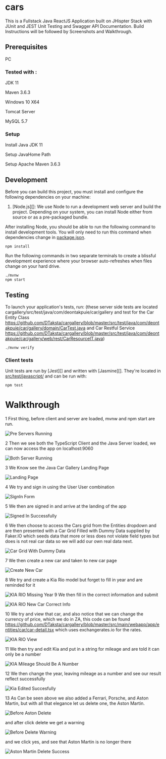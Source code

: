 # cars

This is a Fullstack Java ReactJS Application built on JHispter Stack
with JUnit and JEST Unit Testing and Swagger API Documentation.
Build Instructions will be followed by Screenshots and Walkthrough.

## Prerequisites
PC

### Tested with :

JDK 11

Maven 3.6.3

Windows 10 X64

Tomcat Server

MySQL 5.7

### Setup

Install Java JDK 11

Setup JavaHome Path

Setup Apache Maven 3.6.3

## Development

Before you can build this project, you must install and configure the following dependencies on your machine:

1. [Node.js][]: We use Node to run a development web server and build the project.
   Depending on your system, you can install Node either from source or as a pre-packaged bundle.

After installing Node, you should be able to run the following command to install development tools.
You will only need to run this command when dependencies change in [package.json](package.json).

    npm install

Run the following commands in two separate terminals to create a blissful development experience where your browser
auto-refreshes when files change on your hard drive.

    ./mvnw
    npm start

## Testing

To launch your application's tests, run: (these server side tests are located cargallery/src/test/java/com/deontakpuie/car/gallery and test for the Car Entity Class https://github.com/DTaksta/cargallery/blob/master/src/test/java/com/deontakpuie/car/gallery/domain/CarTest.java and Car Restful Service https://github.com/DTaksta/cargallery/blob/master/src/test/java/com/deontakpuie/car/gallery/web/rest/CarResourceIT.java)

    ./mvnw verify

### Client tests

Unit tests are run by [Jest][] and written with [Jasmine][]. They're located in [src/test/javascript/](src/test/javascript/) and can be run with:

    npm test
    
    
# Walkthrough

1 First thing, before client and server are loaded, mvnw and npm start are run.

![Pre Servers Running](https://github.com/DTaksta/cargallery/blob/master/webpack/beforeServerAndClientStart.JPG)

2 Then we see both the TypeScript Client and the Java Server loaded, we can now access the app on localhost:9060

![Both Server Running](https://github.com/DTaksta/cargallery/blob/master/webpack/clientAndServerLoadedFull.png)

3 We Know see the Java Car Gallery Landing Page

![Landing Page](https://github.com/DTaksta/cargallery/blob/master/webpack/javaCarGalleryLandingPage.JPG)

4 We try and sign in using the User User combination 

![SignIn Form](https://github.com/DTaksta/cargallery/blob/master/webpack/signInFormWithDefaultUserUser.JPG)

5 We then are signed in and arrive at the landing of the app

![Signed In Successfully](https://github.com/DTaksta/cargallery/blob/master/webpack/SignedInSelectCarsEntity.JPG)

6 We then choose to access the Cars grid from the Entities dropdown and are then presented with a Car Grid Filled with Dummy Data supplied by Faker.IO which seeds data that more or less does not violate field types but does is not real car data so we will add our own real data next.

![Car Grid With Dummy Data](https://github.com/DTaksta/cargallery/blob/master/webpack/sampleCarGridWithDummyDaterByFakerIO.JPG)

7 We then create a new car and taken to new car page

![Create New Car](https://github.com/DTaksta/cargallery/blob/master/webpack/createNewCarPage.JPG)

8 We try and create a Kia Rio model but forget to fill in year and are reminded for it

![KIA RIO Missing Year](https://github.com/DTaksta/cargallery/blob/master/webpack/createNewCarPage-ValidationMissingYear.JPG)
9 We then fill in the correct information and submit

![KIA RIO New Car Correct Info](https://github.com/DTaksta/cargallery/blob/master/webpack/newCarComplete.JPG)

10 We try and view that car, and also notice that we can change the currency of price, which we do in ZA,
this code can be found https://github.com/DTaksta/cargallery/blob/master/src/main/webapp/app/entities/car/car-detail.tsx which uses exchangerates.io for the rates.

![KIA RIO View](https://github.com/DTaksta/cargallery/blob/master/webpack/KiaRioViewInRands.JPG)

11 We then try and edit Kia and put in a string for mileage and are told it can only be a number

![KIA Mileage Should Be A Number](https://github.com/DTaksta/cargallery/blob/master/webpack/KiaEditMileageValidation.JPG)

12 We then change the year, leaving mileage as a number and see our result reflect successfully 

![Kia Edited Succesfully](https://github.com/DTaksta/cargallery/blob/master/webpack/KiaRioEditReflecting.JPG)

13 As Can be seen above we also added a Ferrari, Porsche, and Aston Martin, but with all that elegance let us delete one, the Aston Martin.

![Before Aston Delete](https://github.com/DTaksta/cargallery/blob/master/webpack/KiaRioEditReflecting.JPG)

and after click delete we get a warning

![Before Delete Warning](https://github.com/DTaksta/cargallery/blob/master/webpack/deleteWarningAstonMartin.JPG)

and we click yes, and see that Aston Martin is no longer there

![Aston Martin Delete Success](https://github.com/DTaksta/cargallery/blob/master/webpack/AstonMartinDeleteSuccess.JPG)


